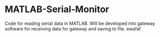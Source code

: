 # MATLAB-Serial-Monitor
Code for reading serial data in MATLAB. Will be developed into gateway software for receiving data for gateway and saving to file. 
ewafaf

